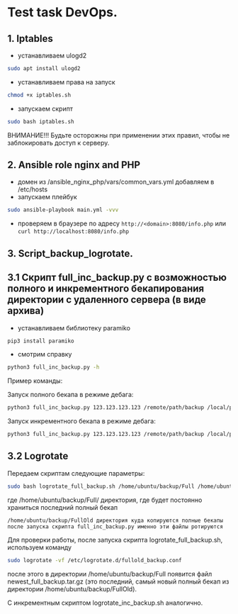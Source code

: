 # Test task DevOps.

## 1. Iptables

- устанавливаем ulogd2
```bash
sudo apt install ulogd2
```
- устанавливаем права на запуск
```bash
chmod +x iptables.sh
```
- запускаем скрипт
```bash
sudo bash iptables.sh
```
ВНИМАНИЕ!!! Будьте осторожны при применении этих правил, чтобы не заблокировать доступ к серверу.

## 2. Ansible role nginx and PHP

- домен из /ansible_nginx_php/vars/common_vars.yml добавляем в /etc/hosts
- запускаем плейбук
```bash
sudo ansible-playbook main.yml -vvv
```
- проверяем в браузере по адресу ```http://<domain>:8080/info.php``` или ```curl http://localhost:8080/info.php```

## 3. Script_backup_logrotate.

## 3.1 Скрипт full_inc_backup.py с возможностью полного и инкрементного бекапирования директории с удаленного сервера (в виде архива)

- устанавливаем библиотеку paramiko
```bash
pip3 install paramiko
```
- смотрим справку
```bash
python3 full_inc_backup.py -h
```

Пример команды:

Запуск полного бекапа в режиме дебага:
```bash
python3 full_inc_backup.py 123.123.123.123 /remote/path/backup /local/path/backup/ -u user -k /path/ssh-key/.ssh/id_rsa full -d
```
Запуск инкрементного бекапа в режиме дебага:
```bash
python3 full_inc_backup.py 123.123.123.123 /remote/path/backup /local/path/backup/ -u user -k /path/ssh-key/.ssh/id_rsa inc -d
```

## 3.2 Logrotate

Передаем скриптам следующие параметры:
```bash
sudo bash logrotate_full_backup.sh /home/ubuntu/backup/Full /home/ubuntu/backup/FullOld
```
где /home/ubuntu/backup/Full/ директория, где будет постоянно храниться последний полный бекап

    /home/ubuntu/backup/FullOld директория куда копируются полные бекапы после запуска скрипта full_inc_backup.py именно эти файлы ротируются

Для проверки работы, после запуска скрипта logrotate_full_backup.sh, используем команду 

```bash
sudo logrotate -vf /etc/logrotate.d/fullold_backup.conf
```

после этого в директории /home/ubuntu/backup/Full появится файл newest_full_backup.tar.gz (это последний, самый новый полный бекап из директории /home/ubuntu/backup/FullOld).

С инкрементным скриптом logrotate_inc_backup.sh аналогично.
